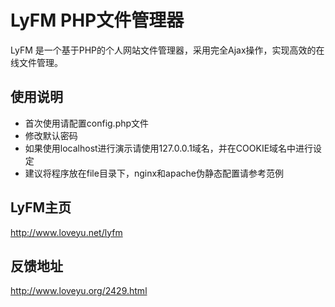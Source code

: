 LyFM PHP文件管理器
=================================================

LyFM 是一个基于PHP的个人网站文件管理器，采用完全Ajax操作，实现高效的在线文件管理。


## 使用说明

* 首次使用请配置config.php文件
* 修改默认密码
* 如果使用localhost进行演示请使用127.0.0.1域名，并在COOKIE域名中进行设定
* 建议将程序放在file目录下，nginx和apache伪静态配置请参考范例

## LyFM主页

http://www.loveyu.net/lyfm

## 反馈地址

http://www.loveyu.org/2429.html